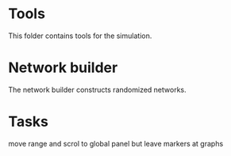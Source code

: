 # Tools
This folder contains tools for the simulation.

# Network builder
The network builder constructs randomized networks.

# Tasks
move range and scrol to global panel but leave markers at graphs